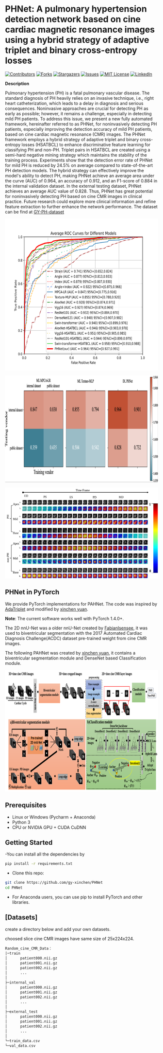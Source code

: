 

# PHNet: A pulmonary hypertension detection network based on cine cardiac magnetic resonance images using a hybrid strategy of adaptive triplet and binary cross-entropy losses

<!-- PROJECT SHIELDS -->

[![Contributors][contributors-shield]][contributors-url]
[![Forks][forks-shield]][forks-url]
[![Stargazers][stars-shield]][stars-url]
[![Issues][issues-shield]][issues-url]
[![MIT License][license-shield]][license-url]
[![LinkedIn][linkedin-shield]][linkedin-url]

**Description**

Pulmonary hypertension (PH) is a fatal pulmonary vascular disease. The standard diagnosis of PH heavily relies on an invasive technique, i.e., right heart catheterization, which leads to a delay in diagnosis and serious consequences. Noninvasive approaches are crucial for detecting PH as early as possible; however, it remains a challenge, especially in detecting mild PH patients. To address this issue, we present a new fully automated framework, hereinafter referred to as PHNet, for noninvasively detecting PH patients, especially improving the detection accuracy of mild PH patients, based on cine cardiac magnetic resonance (CMR) images. The PHNet framework employs a hybrid strategy of adaptive triplet and binary cross-entropy losses (HSATBCL) to enhance discriminative feature learning for classifying PH and non-PH. Triplet pairs in HSATBCL are created using a semi-hard negative mining strategy which maintains the stability of the training process. Experiments show that the detection error rate of PHNet for mild PH is reduced by 24.5% on average compared to state-of-the-art PH detection models. The hybrid strategy can effectively improve the model's ability to detect PH, making PHNet achieve an average area under the curve (AUC) of 0.964, an accuracy of 0.912, and an F1-score of 0.884 in the internal validation dataset. In the external testing dataset, PHNet achieves an average AUC value of 0.828. Thus, PHNet has great potential for noninvasively detecting PH based on cine CMR images in clinical practice. Future research could explore more clinical information and refine feature extraction to further enhance the network performance. The dataset can be find at [GY-PH-dataset](https://github.com/Oulu-IMEDS/AdaTriplet)

<p align="center">
  <a href="https://github.com/gy-xinchen/PAHNet/">
    <img src="imgs/Average_ROC.svg" alt="Logo" width="800" height="500">
  </a>

</p>

<p align="center">
  <a href="https://github.com/gy-xinchen/PAHNet/">
    <img src="imgs/transform.png" alt="Logo" width="800" height="350">
  </a>

</p>

<p align="center">
  <a href="https://github.com/gy-xinchen/PAHNet/">
    <img src="imgs/Visualization.svg" alt="Logo" width="1000" height="300">
  </a>

</p>

## PHNet in PyTorch
We provide PyTorch implementations for PAHNet.
The code was inspired by [AdaTriplet](https://github.com/Oulu-IMEDS/AdaTriplet) and modified by [xinchen yuan](https://github.com/gy-xinchen).

**Note**: The current software works well with PyTorch 1.4.0+.

The 2D nnU-Net was a older nnU-Net created by [FabianIsensee](https://github.com/MIC-DKFZ/nnUNet/tree/nnunetv1), it was used to biventricular segmentation with the 2017 Automated Cardiac Diagnosis Challenge(ACDC) dataset pre-trained weight from cine CMR images.

The following PAHNet was created by [xinchen yuan](https://github.com/gy-xinchen), it contains a biventricular segmentation module and DenseNet based Classification module.

<p align="center">
  <a href="https://github.com/gy-xinchen/PAHNet/">
    <img src="imgs/framework.svg" alt="Logo" width="1000" height="400">
  </a>

</p>

## Prerequisites
- Linux or Windows (Pycharm + Anaconda)
- Python 3
- CPU or NVIDIA GPU + CUDA CuDNN

## Getting Started
-You can install all the dependencies by
```bash
pip install -r requirements.txt
```
- Clone this repo:
```bash
git clone https://github.com/gy-xinchen/PHNet
cd PHNet
```
- For Anaconda users, you can use pip to install PyTorch and other libraries.

## [Datasets]
create a directory below and add your own datasets.

choosed slice cine CMR images have same size of 25x224x224.
```
Random_cine_CMR_Data：
|─train
│      patient000.nii.gz 
│      patient001.nii.gz
│      patient002.nii.gz
│      ...
│
├─internal_val
│      patient000.nii.gz 
│      patient001.nii.gz
│      patient002.nii.gz
│      ...
│
├─external_test
│      patient000.nii.gz 
│      patient001.nii.gz
│      patient002.nii.gz
│      ...
│
└─train_data.csv
└─val_data.csv
```

<!-- links -->
[your-project-path]:gy-xinchen/PAHNet
[contributors-shield]: https://img.shields.io/github/contributors/gy-xinchen/PAHNet.svg?style=flat-square
[contributors-url]: https://github.com/gy-xinchen/PAHNet/graphs/contributors
[forks-shield]: https://img.shields.io/github/forks/gy-xinchen/PAHNet.svg?style=flat-square
[forks-url]: https://github.com/gy-xinchen/PAHNet/network/members
[stars-shield]: https://img.shields.io/github/stars/gy-xinchen/PAHNet.svg?style=flat-square
[stars-url]: https://github.com/gy-xinchen/PAHNet/stargazers
[issues-shield]: https://img.shields.io/github/issues/gy-xinchen/PAHNet.svg?style=flat-square
[issues-url]: https://img.shields.io/github/issues/gy-xinchen/PAHNet.svg
[license-shield]: https://img.shields.io/github/license/shaojintian/Best_README_template.svg?style=flat-square
[license-url]: https://github.com/gy-xinchen/PAHNet/blob/master/LICENSE.txt
[linkedin-shield]: https://img.shields.io/badge/-LinkedIn-black.svg?style=flat-square&logo=linkedin&colorB=555
[linkedin-url]: https://linkedin.com/in/gy-xinchen
